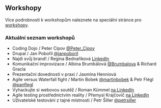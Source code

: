 Workshopy
---------
Více podrobností k workshopům naleznete na speciální stránce pro [workshopy](/2015/stranka/workshopy.html).

### Aktuální seznam workshopů

 - Coding Dojo / Peter Cipov [@Peter_Cipov](https://twitter.com/Peter_Cipov)
 - Drupal / Jan Pobořil [@janpoboril](https://twitter.com/janpoboril)
 - Najdi svůj brand! / Regina Bednaříková [LinkedIn](https://www.linkedin.com/pub/regina-bedna%C5%99%C3%ADkov%C3%A1/96/781/558)
 - Komunikační improvizace / Albina Brumbálová [@Brumbalova](https://twitter.com/Brumbalova) & Richard Gracla
 - Prezentační dovednosti v praxi / Jasmína Henniová
 - Agile versus Waterfall fight / Martin Bobek [@martinbobek](https://twitter.com/martinbobek) & Petr Flégl [@panflegl](https://twitter.com/panflegl)
 - Vyhackujte si webovou soutěž / Roman Kümmel [na LinkedIn](https://www.linkedin.com/pub/roman-k%C3%BCmmel/55/770/673)
 - Agile testing prostřednictvím reality / Přemysl Krajčovič [na LinkedIn](https://www.linkedin.com/in/premyslkrajcovic)
 - Uživatelské testování z tajné místnosti / Petr Šiller [@petrsiller](https://twitter.com/petrsiller)

<!--
<table class="table">
	<thead><tr>
		<th></th>
		<th>A 123</th>
		<th>A 124</th>
	</tr></thead>
    <tr>
    	<th>9:45</th>
        <td rowspan="2">Foo Foo <br/> <a href="/2015/stranka/workshopy.html#foo">@mysulemys</a></td>
        <td></td>
    </tr>
    
    <tr>
    	<th>10:45</th>
        <td>Bar Bar <br/> <a href="/2015/stranka/workshopy.html#bar">kreslika@fit.vutbr.cz</a></td>
    </tr>
    <tr>
    	<th>11:45</th>
        <td></td>
        <td></td>
    </tr>
</table>
-->